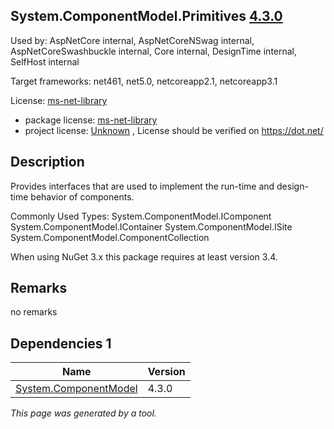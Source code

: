System.ComponentModel.Primitives [4.3.0](https://www.nuget.org/packages/System.ComponentModel.Primitives/4.3.0)
--------------------

Used by: AspNetCore internal, AspNetCoreNSwag internal, AspNetCoreSwashbuckle internal, Core internal, DesignTime internal, SelfHost internal

Target frameworks: net461, net5.0, netcoreapp2.1, netcoreapp3.1

License: [ms-net-library](../../../../licenses/ms-net-library) 

- package license: [ms-net-library](http://go.microsoft.com/fwlink/?LinkId=329770) 
- project license: [Unknown](https://dot.net/) , License should be verified on https://dot.net/

Description
-----------
Provides interfaces that are used to implement the run-time and design-time behavior of components.

Commonly Used Types:
System.ComponentModel.IComponent
System.ComponentModel.IContainer
System.ComponentModel.ISite
System.ComponentModel.ComponentCollection
 
When using NuGet 3.x this package requires at least version 3.4.

Remarks
-----------
no remarks


Dependencies 1
-----------

|Name|Version|
|----------|:----|
|[System.ComponentModel](../../../../packages/nuget.org/system.componentmodel/4.3.0)|4.3.0|

*This page was generated by a tool.*